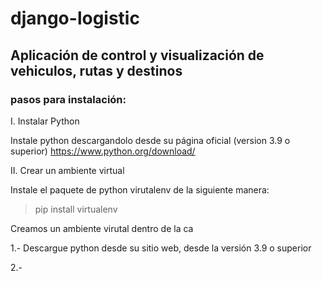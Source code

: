# django-logistic
## Aplicación de control y visualización de vehiculos, rutas y destinos

### pasos para instalación:

I. Instalar Python

Instale python descargandolo desde su página oficial (version 3.9 o superior)
https://www.python.org/download/

II. Crear un ambiente virtual

Instale el paquete de python virutalenv de la siguiente manera:

> pip install virtualenv

Creamos un ambiente virutal dentro de la ca

1.- Descargue python desde su sitio web, desde la versión 3.9 o superior

2.- 